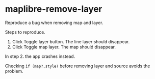# maplibre-remove-layer

Reproduce a bug when removing map and layer.

Steps to reproduce.

1. Click Toggle layer button. The line layer should disappear.
2. Click Toggle map layer. The map should disappear.

In step 2. the app crashes instead.

Checking `if (map?.style)` before removing layer and source avoids the problem.
